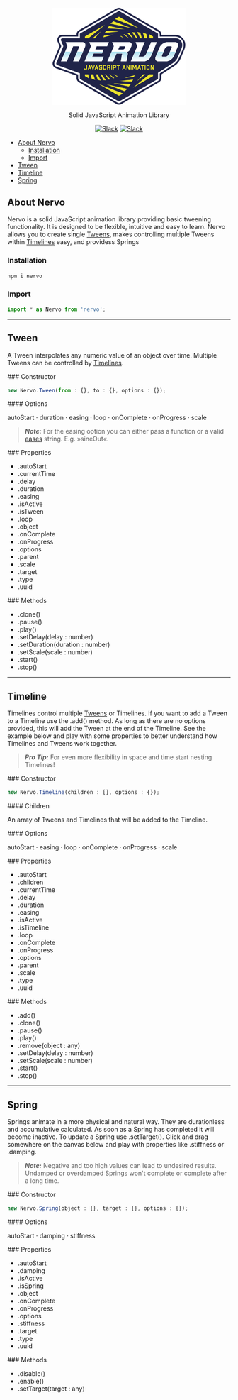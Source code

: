 <p align="center">
    <a href="https://www.nervo-js.org" rel="nofollow"><img src="https://raw.githubusercontent.com/SlimMarten/nervo/development/logo.svg?sanitize=true" align="center" width="300"></a>
</p>
<p align="center">
Solid JavaScript Animation Library
</p>
<p align="center">
<a href="https://www.npmjs.com/package/nervo" rel="nofollow"><img src="https://img.shields.io/npm/v/nervo.svg" alt="Slack" data-canonical-src="https://img.shields.io/npm/v/nervo.svg" style="max-width:100%;"></a>
<a href="https://www.npmjs.com/package/nervo" rel="nofollow"><img src="https://img.shields.io/npm/dt/nervo.svg" alt="Slack" data-canonical-src="https://img.shields.io/npm/dt/nervo.svg" style="max-width:100%;"></a>
</p>
</p>

- [About Nervo](#about-nervo)
  - [Installation](#installation)
  - [Import](#import)
- [Tween](#tween)
- [Timeline](#timeline)
- [Spring](#spring)

## About Nervo
Nervo is a solid JavaScript animation library providing basic tweening functionality. It is designed to be flexible, intuitive and easy to learn. Nervo allows you to create single [Tweens](#tween), makes controlling multiple Tweens within [Timelines](#timeline) easy, and providess Springs

### Installation
```
npm i nervo
```

### Import
```js
import * as Nervo from 'nervo';
```
___

## Tween
A Tween interpolates any numeric value of an object over time. Multiple Tweens can be controlled by [Timelines](#timeline).

<!-- omit in toc -->  ### Constructor
```js
new Nervo.Tween(from : {}, to : {}, options : {});
```
<!-- omit in toc --> #### Options
autoStart · duration · easing · loop · onComplete · onProgress · scale

> **_Note:_**  For the easing option you can either pass a function or a valid [eases](https://www.npmjs.com/package/eases) string. E.g. »sineOut«.

<!-- omit in toc -->  ### Properties
- .autoStart
- .currentTime
- .delay
- .duration
- .easing
- .isActive
- .isTween
- .loop
- .object
- .onComplete
- .onProgress
- .options
- .parent
- .scale
- .target
- .type
- .uuid

<!-- omit in toc -->  ### Methods
- .clone()
- .pause()
- .play()
- .setDelay(delay : number)
- .setDuration(duration : number)
- .setScale(scale : number)
- .start()
- .stop()

___

## Timeline
Timelines control multiple [Tweens](#tween) or Timelines. If you want to add a Tween to a Timeline use the .add() method. As long as there are no options provided, this will add the Tween at the end of the Timeline. See the example below and play with some properties to better understand how Timelines and Tweens work together.

> **_Pro Tip:_**  For even more flexibility in space and time start nesting Timelines!

<!-- omit in toc -->  ### Constructor
```js
new Nervo.Timeline(children : [], options : {});
```

<!-- omit in toc --> #### Children
An array of Tweens and Timelines that will be added to the Timeline.

<!-- omit in toc -->  #### Options
autoStart · easing · loop · onComplete · onProgress · scale

<!-- omit in toc --> ### Properties
- .autoStart
- .children
- .currentTime
- .delay
- .duration
- .easing
- .isActive
- .isTimeline
- .loop
- .onComplete
- .onProgress
- .options
- .parent
- .scale
- .type
- .uuid

<!-- omit in toc -->  ### Methods
- .add()
- .clone()
- .pause()
- .play()
- .remove(object : any)
- .setDelay(delay : number)
- .setScale(scale : number)
- .start()
- .stop()
___

## Spring
Springs animate in a more physical and natural way. They are durationless and accumulative calculated. As soon as a Spring has completed it will become inactive. To update a Spring use .setTarget(). Click and drag somewhere on the canvas below and play with properties like .stiffness or .damping.

> **_Note:_**  Negative and too high values can lead to undesired results. Undamped or overdamped Springs won't complete or complete after a long time.

<!-- omit in toc -->  ### Constructor
```js
new Nervo.Spring(object : {}, target : {}, options : {});
```

<!-- omit in toc -->  #### Options
autoStart · damping · stiffness

<!-- omit in toc -->  ### Properties
- .autoStart
- .damping
- .isActive
- .isSpring
- .object
- .onComplete
- .onProgress
- .options
- .stiffness
- .target
- .type
- .uuid

<!-- omit in toc -->  ### Methods
- .disable()
- .enable()
- .setTarget(target : any)